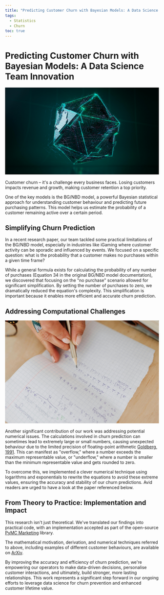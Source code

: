 ```yaml
---
title: "Predicting Customer Churn with Bayesian Models: A Data Science Team Innovation"
tags:
  - Statistics
  - Churn
toc: true
---
```


# Predicting Customer Churn with Bayesian Models: A Data Science Team Innovation
![Customer Purchase Patterns](/assets/images/articles/churn_1_header_pexels-rostislav-30767251.jpg)

Customer churn – it's a challenge every business faces. Losing customers impacts revenue and growth, making customer retention a top priority.

One of the key models is the BG/NBD model, a powerful Bayesian statistical approach for understanding customer behaviour and predicting future purchasing patterns. This model helps us estimate the probability of a customer remaining active over a certain period.

## Simplifying Churn Prediction
In a recent research paper, our team tackled some practical limitations of the BG/NBD model, especially in industries like iGaming where customer activity can be sporadic and influenced by events. We focused on a specific question: what is the probability that a customer makes no purchases within a given time frame?

While a general formula exists for calculating the probability of any number of purchases (Equation 34 in the original BG/NBD model documentation), we discovered that focusing on the "no purchase" scenario allowed for significant simplification. By setting the number of purchases to zero, we dramatically reduced the equation's complexity. This simplification is important because it enables more efficient and accurate churn prediction.

## Addressing Computational Challenges

![Computational Challanges](/assets/images/articles/churn_2_numerical_stability_pexels-karolina-grabowska-5238079.jpg)

Another significant contribution of our work was addressing potential numerical issues. The calculations involved in churn prediction can sometimes lead to extremely large or small numbers, causing unexpected behaviour due to the limited precision of floating-point arithmetic [Goldberg, 1991](https://dl.acm.org/doi/10.1145/103162.103163). This can manifest as "overflow," where a number exceeds the maximum representable value, or "underflow," where a number is smaller than the minimum representable value and gets rounded to zero.

To overcome this, we implemented a clever numerical technique using logarithms and exponentials to rewrite the equations to avoid these extreme values, ensuring the accuracy and stability of our churn predictions. Avid readers are urged to have a look at the paper referenced below.

## From Theory to Practice: Implementation and Impact
This research isn't just theoretical. We've translated our findings into practical code, with an implementation accepted as part of the open-source [PyMC Marketing](https://github.com/pymc-labs/pymc-marketing/releases/tag/0.11.0) library. 

The mathematical motivation, derivation, and numerical techniques referred to above, including examples of different customer behaviours, are available on [ArXiv](https://arxiv.org/abs/2502.12912).

By improving the accuracy and efficiency of churn prediction, we're empowering our operators to make data-driven decisions, personalise customer interactions, and ultimately, build stronger, more lasting relationships. This work represents a significant step forward in our ongoing efforts to leverage data science for churn prevention and enhanced customer lifetime value.

